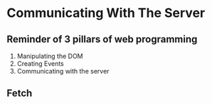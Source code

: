 # Communicating With The Server

## Reminder of 3 pillars of web programming

1. Manipulating the DOM
2. Creating Events
3. Communicating with the server

## Fetch
